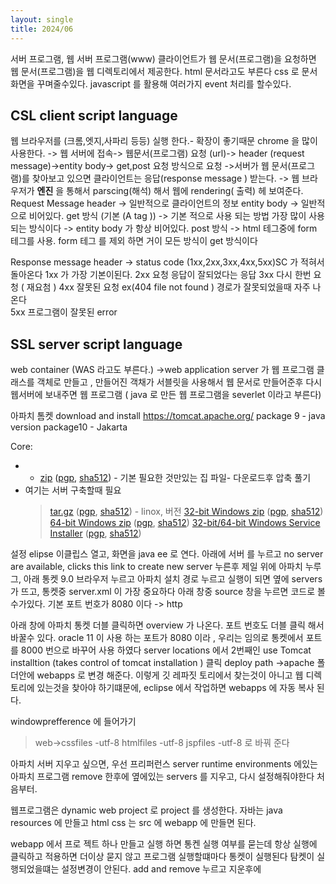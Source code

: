 ```yaml
---
layout: single
title: 2024/06
---
```

서버 프로그램, 웹 서버 프로그램(www) 
클라이언트가 웹 문서(프로그램)을 요청하면 웹 문서(프로그램)을  웹 디렉토리에서  제공한다. 
html 문서라고도 부른다 
css 로 문서화면을 꾸며줄수있다. 
javascript 를 활용해 여러가지 event 처리를 할수있다. 

## CSL client script language 
웹 브라우저를 (크롬,엣지,사파리 등등) 실행 한다.- 확장이 좋기때문 chrome 을 많이 사용한다. 
	-> 웹 서버에 접속-> 웹문서(프로그램) 요청 (url)-> header (request message)->entity body-> get,post 요청 방식으로 요청 ->서버가 웹 문서(프로그램)를 찾아보고 있으면 클라이언트는 응답(response message ) 받는다. -> 웹 브라우저가 **엔진** 을 통해서 parscing(해석) 해서 웹에 rendering( 출력) 헤 보여준다. 
Request Message 
header
-> 일반적으로 클라이언트의 정보 
entity body 
-> 일반적으로 비어있다. 
get 방식 (기본 (A tag ))
-> 기본 적으로 사용 되는 방법 가장 많이 사용 되는 방식이다 -> entity body 가 항상 비어있다. 
post 방식
-> html 테그중에 form 테그를 사용. form 테그 를 제외 하면 거이 모든 방식이 get 방식이다 

Response message 
header 
-> status code (1xx,2xx,3xx,4xx,5xx)SC  가 적혀서 돌아온다
1xx 가 가장 기본이된다. 
2xx 요청 응답이 잘되었다는 응답 
3xx 다시 한번 요청 ( 재요첨 )
4xx 잘못된 요청 ex(404 file not found ) 경로가 잘못되었을때 자주 나온다  
5xx 프로그램이 잘못된  error 

## SSL server script language 
web container (WAS 라고도 부른다.) ->web application server 가 웹 프로그램 클래스를 객체로 만들고 , 만들어진 객채가 서블릿을  사용해서 웹 문서로 만들어준후 다시 웹서버에 보내주면 
웹 프로그램 ( java 로 만든 웹 프로그램을 severlet 이라고 부른다)


아파치 톰켓  download and install 
https://tomcat.apache.org/ 
package 9 - java version 
package10 - Jakarta 


Core:
- - [zip](https://dlcdn.apache.org/tomcat/tomcat-9/v9.0.89/bin/apache-tomcat-9.0.89.zip) ([pgp](https://downloads.apache.org/tomcat/tomcat-9/v9.0.89/bin/apache-tomcat-9.0.89.zip.asc), [sha512](https://downloads.apache.org/tomcat/tomcat-9/v9.0.89/bin/apache-tomcat-9.0.89.zip.sha512)) - 기본 필요한 것만있는 집 파일- 다운로드후 압축 풀기 
- 여기는 서버 구축할때 필요 
  >   [tar.gz](https://dlcdn.apache.org/tomcat/tomcat-9/v9.0.89/bin/apache-tomcat-9.0.89.tar.gz) ([pgp](https://downloads.apache.org/tomcat/tomcat-9/v9.0.89/bin/apache-tomcat-9.0.89.tar.gz.asc), [sha512](https://downloads.apache.org/tomcat/tomcat-9/v9.0.89/bin/apache-tomcat-9.0.89.tar.gz.sha512)) - linox, 버전 
    > [32-bit Windows zip](https://dlcdn.apache.org/tomcat/tomcat-9/v9.0.89/bin/apache-tomcat-9.0.89-windows-x86.zip) ([pgp](https://downloads.apache.org/tomcat/tomcat-9/v9.0.89/bin/apache-tomcat-9.0.89-windows-x86.zip.asc), [sha512](https://downloads.apache.org/tomcat/tomcat-9/v9.0.89/bin/apache-tomcat-9.0.89-windows-x86.zip.sha512))
    > [64-bit Windows zip](https://dlcdn.apache.org/tomcat/tomcat-9/v9.0.89/bin/apache-tomcat-9.0.89-windows-x64.zip) ([pgp](https://downloads.apache.org/tomcat/tomcat-9/v9.0.89/bin/apache-tomcat-9.0.89-windows-x64.zip.asc), [sha512](https://downloads.apache.org/tomcat/tomcat-9/v9.0.89/bin/apache-tomcat-9.0.89-windows-x64.zip.sha512))
    > [32-bit/64-bit Windows Service Installer](https://dlcdn.apache.org/tomcat/tomcat-9/v9.0.89/bin/apache-tomcat-9.0.89.exe) ([pgp](https://downloads.apache.org/tomcat/tomcat-9/v9.0.89/bin/apache-tomcat-9.0.89.exe.asc), [sha512](https://downloads.apache.org/tomcat/tomcat-9/v9.0.89/bin/apache-tomcat-9.0.89.exe.sha512))

설정 
elipse 
이클립스 열고, 
화면을 java ee 로 연다.
아래에 서버 를 누르고 
no server are available, clicks this link to create new server 누른후 
제일 위에 아파치 누루그, 아래 통켓 9.0 
브라우저 누르고 아파치 설치 경로 누르고 
실행이 되면 옆에 servers 가 뜨고, 통켓중 server.xml 이 가장 중요하다 
아래 창중 source 창을 누르면  코드로 볼수가있다. 
기본 포트 번호가 8080 이다 -> http 

아래 창에 아파치 통켓 더블 클릭하면 overview 가 나온다.
포트 번호도 더블 클릭 해서 바꿀수 있다. 
oracle 11 이 사용 하는 포트가 8080 이라 , 우리는 임의로 통켓에서 포트를 8000 번으로 바꾸어 사용 하였다 
server locations 에서 
2번째인 use Tomcat installtion (takes control of tomcat installation ) 클릭 
deploy path 
->apache 폴더안에 webapps 로 변경 해준다.
이렇게 깃 레파짓 토리에서 찾는것이 아니고 웹 디렉토리에 있는것을 찾아야 하기떄문에, eclipse 에서 작업하면  webapps 에 자동 복사 된다. 

windowprefference 에 들어가기 
>web->cssfiles -utf-8 
>	   htmlfiles -utf-8 
>    	 jspfiles -utf-8 로 바꿔 준다 

아파치 서버 지우고 싶으면, 우선 프리퍼런스 
server 
runtime environments 에있는 아파치 프로그램 remove 한후에 
옆에있는 servers 를 지우고, 다시 설정해줘야한다 처음부터. 

웹프로그램은 dynamic web project 로 project 를 생성한다. 
자바는 java resources 에 만들고 
html css 는 src 에 webapp 에 만들면 된다. 

webapp 에서 프로 젝트 하나 만들고 실행 하면 통켄 실행 여부를 묻는데 
항상 실행에 클릭하고 적용하면 더이상 묻지 않고 프로그램 실행할떄마다 통켓이 실행된다 
탐켓이 실행되었을떄는 설정변경이 안된다. add and remove 누르고 지운후에 


